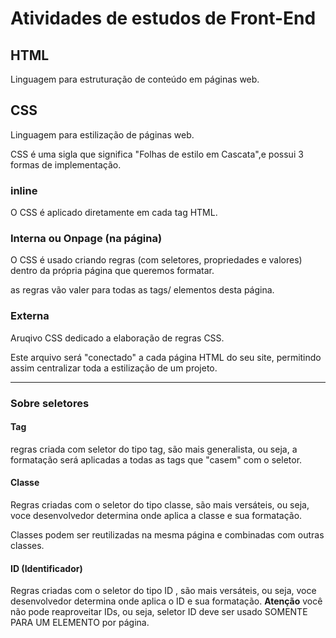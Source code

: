 # Atividades de estudos de Front-End

## HTML


 Linguagem para estruturação de conteúdo em páginas web.

 ## CSS

Linguagem para estilização de páginas web.

CSS é uma sigla que significa "Folhas de estilo em Cascata",e possui 3 formas de implementação.

### inline

O CSS é aplicado diretamente em cada tag HTML.

### Interna ou Onpage (na página)


O CSS é usado criando regras (com seletores, propriedades e valores) dentro da própria 
página que queremos formatar. 

as regras vão valer para todas as tags/ elementos desta página.

### Externa

Aruqivo CSS dedicado a elaboração de regras CSS.

Este arquivo será "conectado" a cada página HTML do seu site, permitindo assim centralizar toda a estilização de um projeto.


---

### Sobre seletores 

#### Tag

regras criada com seletor do tipo tag, são mais generalista, ou seja, a formatação será aplicadas a todas as tags que "casem" com o seletor.

#### Classe 

Regras criadas com o seletor do tipo classe, são mais versáteis, ou seja, voce desenvolvedor determina onde aplica a classe e sua formatação.

Classes podem ser reutilizadas na mesma página e combinadas com outras 
classes.

#### ID (Identificador)

Regras criadas com o seletor do tipo ID , são mais versáteis, ou seja, voce desenvolvedor determina onde aplica o ID e sua formatação. **Atenção** você não pode reaproveitar IDs, ou seja, seletor ID deve ser usado SOMENTE PARA UM ELEMENTO por página.









